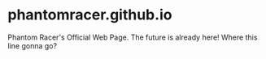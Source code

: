 # phantomracer.github.io
Phantom Racer's Official Web Page.
The future is already here!
Where this line gonna go?
